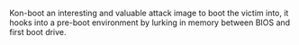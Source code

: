 Kon-boot an interesting and valuable attack image to boot the victim into, it hooks into a pre-boot environment by lurking in memory between BIOS and first boot drive. 